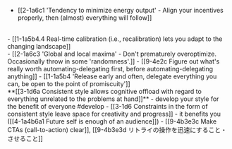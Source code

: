 - [[2-1a6c1 'Tendency to minimize energy output' - Align your incentives properly, then (almost) everything will follow]]
<br>
- [[1-1a5b4.4 Real-time calibration (i.e., recalibration) lets you adapt to the changing landscape]]
<br>
- [[2-1a6c3 'Global and local maxima' - Don't prematurely overoptimize. Occasionally throw in some 'randomness'.]]
  - [[9-4e2c Figure out what's really worth automating-delegating first, before automating-delegating anything]]
    - [[1-1a5b4 'Release early and often, delegate everything you can, be open to the point of promiscuity']]
<br>
**[[3-1d6a Consistent style allows cognitive offload with regard to everything unrelated to the problems at hand]]** - develop your style for the benefit of everyone #develop 
  - [[3-1d6 Constraints in the form of consistent style leave space for creativity and progress]] - it benefits you ([[4-1a4b6a1 Future self is enough of an audience]])
    - [[9-4b3e3c Make CTAs (call-to-action) clear]], [[9-4b3e3d リトライの操作を迅速にすること・させること]]

